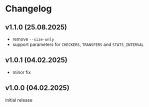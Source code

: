 # Changelog

## v1.1.0 (25.08.2025)

- remove `--size-only`
- support parameters for `CHECKERS`, `TRANSFERS` and `STATS_INTERVAL`

## v1.0.1 (04.02.2025)

- minor fix

## v1.0.0 (04.02.2025)

Initial release
